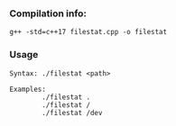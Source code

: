 ### Compilation info:

```
g++ -std=c++17 filestat.cpp -o filestat
```

### Usage

```
Syntax: ./filestat <path>

Examples:
        ./filestat .
        ./filestat /
        ./filestat /dev
```

